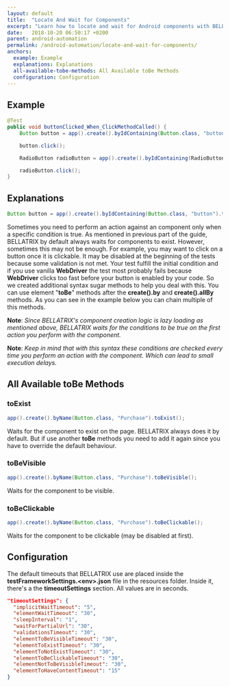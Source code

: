 ```yaml
---
layout: default
title:  "Locate And Wait for Components"
excerpt: "Learn how to locate and wait for Android components with BELLATRIX android module."
date:   2018-10-20 06:50:17 +0200
parent: android-automation
permalink: /android-automation/locate-and-wait-for-components/
anchors:
  example: Example
  explanations: Explanations
  all-available-tobe-methods: All Available toBe Methods
  configuration: Configuration
---
```

Example
-------
```java
@Test
public void buttonClicked_When_ClickMethodCalled() {
    Button button = app().create().byIdContaining(Button.class, "button").toBeClickable().toBeVisible();

    button.click();

    RadioButton radioButton = app().create().byIdContaining(RadioButton.class, "radio2").toExist();

    radioButton.click();
}
```

Explanations
------------
```java
Button button = app().create().byIdContaining(Button.class, "button").toBeClickable().toBeVisible();
```
Sometimes you need to perform an action against an component only when a specific condition is true. As mentioned in previous part of the guide, BELLATRIX by default always waits for components to exist. However, sometimes this may not be enough. For example, you may want to click on a button once it is clickable. It may be disabled at the beginning of the tests because some validation is not met. Your test fulfill the initial condition and if you use vanilla **WebDriver** the test most probably fails because **WebDriver** clicks too fast before your button is enabled by your code. So we created additional syntax sugar methods to help you deal with this. You can use element "**toBe**" methods after the **create().by** and **create().allBy** methods. As you can see in the example below you can chain multiple of this methods.

**Note**: *Since BELLATRIX's component creation logic is lazy loading as mentioned above, BELLATRIX waits for the conditions to be true on the first action you perform with the component.*

**Note**: *Keep in mind that with this syntax these conditions are checked every time you perform an action with the component. Which can lead tо small execution delays.*

All Available toBe Methods
--------------------------
### toExist ###
```java
app().create().byName(Button.class, "Purchase").toExist();
```
Waits for the component to exist on the page. BELLATRIX always does it by default. But if use another **toBe** methods you need to add it again since you have to override the default behaviour.
### toBeVisible ###
```java
app().create().byName(Button.class, "Purchase").toBeVisible();
```
Waits for the component to be visible.
### toBeClickable ###
```java
app().create().byName(Button.class, "Purchase").toBeClickable();
```
Waits for the component to be clickable (may be disabled at first).

Configuration
-------------
The default timeouts that BELLATRIX use are placed inside the **testFrameworkSettings.\<env\>.json** file in the resources folder. Inside it, there's a the **timeoutSettings** section. All values are in seconds.
```json
"timeoutSettings": {
  "implicitWaitTimeout": "5",
  "elementWaitTimeout": "30",
  "sleepInterval": "1",
  "waitForPartialUrl": "30",
  "validationsTimeout": "30",
  "elementToBeVisibleTimeout": "30",
  "elementToExistTimeout": "30",
  "elementToNotExistTimeout": "30",
  "elementToBeClickableTimeout": "30",
  "elementNotToBeVisibleTimeout": "30",
  "elementToHaveContentTimeout": "15"
}
```